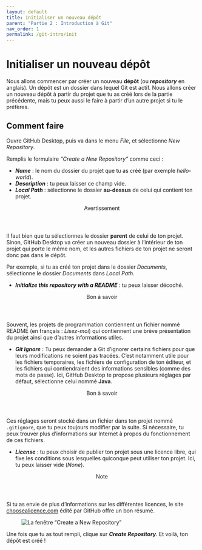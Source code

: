 ```yaml
---
layout: default
title: Initialiser un nouveau dépôt
parent: "Partie 2 : Introduction à Git"
nav_order: 1
permalink: /git-intro/init
---
```


# Initialiser un nouveau dépôt
Nous allons commencer par créer un nouveau **dépôt** (ou ***repository*** en anglais). Un dépôt est un dossier dans lequel Git est actif. Nous allons créer un nouveau dépôt à partir du projet que tu as créé lors de la partie précédente, mais tu peux aussi le faire à partir d’un autre projet si tu le préfères.

## Comment faire

Ouvre GitHub Desktop, puis va dans le menu *File*, et sélectionne *New Repository*.

Remplis le formulaire *“Create a New Repository”* comme ceci :
* ***Name*** : le nom du dossier du projet que tu as créé (par exemple *hello-world*).
* ***Description*** : tu peux laisser ce champ vide.
* ***Local Path*** : sélectionne le dossier **au-dessus** de celui qui contient ton projet.

<div class="warning indent">
  <header>Avertissement</header>
  <p>
    Il faut bien que tu sélectionnes le dossier <strong>parent</strong> de celui de ton projet. Sinon, GitHub Desktop va créer un nouveau dossier à l’intérieur de ton projet qui porte le même nom, et les autres fichiers de ton projet ne seront donc pas dans le dépôt.
  </p>
  <p>
    Par exemple, si tu as créé ton projet dans le dossier <em>Documents</em>, sélectionne le dossier <em>Documents</em> dans <em>Local Path</em>.
  </p>
</div>

* ***Initialize this repository with a README*** : tu peux laisser décoché.

<div class="tip indent">
  <header>Bon à savoir</header>
  <p>
    Souvent, les projets de programmation contiennent un fichier nommé README (en français : <em>Lisez-moi</em>) qui contiennent une brève présentation du projet ainsi que d’autres informations utiles.
  </p>
</div>

* ***Git Ignore*** : Tu peux demander à Git d’ignorer certains fichiers pour que leurs modifications ne soient pas tracées. C’est notamment utile pour les fichiers temporaires, les fichiers de configuration de ton éditeur, et les fichiers qui contiendraient des informations sensibles (comme des mots de passe). Ici, GitHub Desktop te propose plusieurs réglages par défaut, sélectionne celui nommé **Java**.

<div class="tip indent">
  <header>Bon à savoir</header>
  <p>
    Ces réglages seront stocké dans un fichier dans ton projet nommé <code>.gitignore</code>, que tu peux toujours modifier par la suite. Si nécessaire, tu peux trouver plus d’informations sur Internet à propos du fonctionnement de ces fichiers.
  </p>
</div>

* ***License*** : tu peux choisir de publier ton projet sous une licence libre, qui fixe les conditions sous lesquelles quiconque peut utiliser ton projet. Ici, tu peux laisser vide (*None*).

<div class="note indent">
  <header>Note</header>
  <p>
    Si tu as envie de plus d’informations sur les différentes licences, le site <a href="https://choosealicence.com" target="_blank">choosealicence.com</a> édité par GitHub offre un bon résumé.
  </p>
</div>

<figure>
  <img src="{{ '/assets/init.png' | relative_url }}" alt="La fenêtre “Create a New Repository”">
</figure>

Une fois que tu as tout rempli, clique sur ***Create Repository***. Et voilà, ton dépôt est créé !
